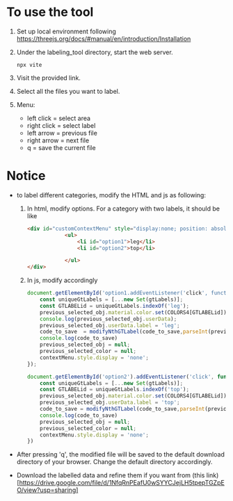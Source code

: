 # To use the tool

1. Set up local environment following https://threejs.org/docs/#manual/en/introduction/Installation

2. Under the labeling_tool directory, start the web server.

   ```shell
   npx vite
   ```

3. Visit the provided link.

4. Select all the files you want to label.

5. Menu:

   - left click = select area
   - right click = select label
   - left arrow = previous file
   - right arrow = next file
   - q = save the current file

# Notice

- to label different categories, modify the HTML and js as following:

  1. In html, modify options. For a category with two labels, it should be like

     ```html
     <div id="customContextMenu" style="display:none; position: absolute; z-index: 1000; ">
                 <ul>
                     <li id="option1">leg</li>
                     <li id="option2">top</li>
     
                 </ul>
     </div>
     ```

  2. In js, modify accordingly

     ```javascript
     document.getElementById('option1.addEventListener('click', function() {
         const uniqueGtLabels = [...new Set(gtLabels)];        
         const GTLABELid = uniqueGtLabels.indexOf('leg');
         previous_selected_obj.material.color.set(COLORS4[GTLABELid]);
         console.log(previous_selected_obj.userData);
         previous_selected_obj.userData.label = 'leg';
         code_to_save  = modifyNthGTLabel(code_to_save,parseInt(previous_selected_obj.userData.id,10),'leg')
         console.log(code_to_save)
         previous_selected_obj = null;
         previous_selected_color = null;
         contextMenu.style.display = 'none';  
     });
     
     document.getElementById('option2').addEventListener('click', function() {
         const uniqueGtLabels = [...new Set(gtLabels)];        
         const GTLABELid = uniqueGtLabels.indexOf('top');
         previous_selected_obj.material.color.set(COLORS4[GTLABELid]);
         previous_selected_obj.userData.label = 'top';
         code_to_save = modifyNthGTLabel(code_to_save,parseInt(previous_selected_obj.userData.id,10),'top')
         console.log(code_to_save)
         previous_selected_obj = null;
         previous_selected_color = null;
         contextMenu.style.display = 'none';
     })
     ```

- After pressing 'q', the modified file will be saved to the default download directory of your browser. Change the default directory accordingly.

- Download the labelled data and refine them if you want from (this link) [https://drive.google.com/file/d/1NfqRnPEafU0wSYYCJejLH5tpepTGZpEO/view?usp=sharing]



